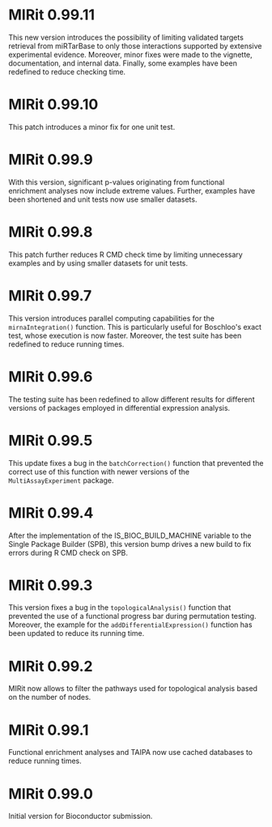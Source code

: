 # MIRit 0.99.11

This new version introduces the possibility of limiting validated targets
retrieval from miRTarBase to only those interactions supported by extensive
experimental evidence. Moreover, minor fixes were made to the vignette,
documentation, and internal data. Finally, some examples have been redefined
to reduce checking time.

# MIRit 0.99.10

This patch introduces a minor fix for one unit test.

# MIRit 0.99.9

With this version, significant p-values originating from functional enrichment
analyses now include extreme values. Further, examples have been shortened and
unit tests now use smaller datasets.

# MIRit 0.99.8

This patch further reduces R CMD check time by limiting unnecessary examples
and by using smaller datasets for unit tests.

# MIRit 0.99.7

This version introduces parallel computing capabilities for the
`mirnaIntegration()` function. This is particularly useful for Boschloo's
exact test, whose execution is now faster. Moreover, the test suite has been
redefined to reduce running times.

# MIRit 0.99.6

The testing suite has been redefined to allow different results for different
versions of packages employed in differential expression analysis.

# MIRit 0.99.5

This update fixes a bug in the `batchCorrection()` function that prevented the
correct use of this function with newer versions of the `MultiAssayExperiment`
package.

# MIRit 0.99.4

After the implementation of the IS_BIOC_BUILD_MACHINE variable to the Single
Package Builder (SPB), this version bump drives a new build to fix errors 
during R CMD check on SPB.

# MIRit 0.99.3

This version fixes a bug in the `topologicalAnalysis()` function that
prevented the use of a functional progress bar during permutation testing.
Moreover, the example for the `addDifferentialExpression()` function has been updated to reduce its running time.

# MIRit 0.99.2

MIRit now allows to filter the pathways used for topological analysis based
on the number of nodes.

# MIRit 0.99.1

Functional enrichment analyses and TAIPA now use cached databases to reduce
running times.

# MIRit 0.99.0

Initial version for Bioconductor submission.
